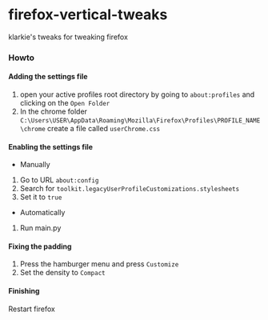 # firefox-vertical-tweaks
klarkie's tweaks for tweaking firefox

### Howto
#### Adding the settings file
1. open your active profiles root directory by going to `about:profiles` and clicking on the `Open Folder`
2. In the chrome folder `C:\Users\USER\AppData\Roaming\Mozilla\Firefox\Profiles\PROFILE_NAME\chrome` create a file called `userChrome.css`

#### Enabling the settings file

- Manually
1. Go to URL `about:config` 
2. Search for `toolkit.legacyUserProfileCustomizations.stylesheets` 
3. Set it to `true`
- Automatically
1. Run main.py

#### Fixing the padding
1. Press the hamburger menu and press `Customize`
2. Set the density to `Compact`

#### Finishing
Restart firefox